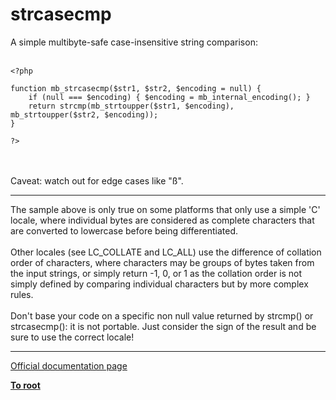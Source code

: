 # strcasecmp



A simple multibyte-safe case-insensitive string comparison:<br><br>

```
<?php

function mb_strcasecmp($str1, $str2, $encoding = null) {
    if (null === $encoding) { $encoding = mb_internal_encoding(); }
    return strcmp(mb_strtoupper($str1, $encoding), mb_strtoupper($str2, $encoding));
}

?>
```
<br><br>Caveat: watch out for edge cases like "&#xDF;".  

---

The sample above is only true on some platforms that only use a simple &apos;C&apos; locale, where individual bytes are considered as complete characters that are converted to lowercase before being differentiated.<br><br>Other locales (see LC_COLLATE and LC_ALL) use the difference of collation order of characters, where characters may be groups of bytes taken from the input strings, or simply return -1, 0, or 1 as the collation order is not simply defined by comparing individual characters but by more complex rules.<br><br>Don&apos;t base your code on a specific non null value returned by strcmp() or strcasecmp(): it is not portable. Just consider the sign of the result and be sure to use the correct locale!  

---

[Official documentation page](https://www.php.net/manual/en/function.strcasecmp.php)

**[To root](/README.md)**